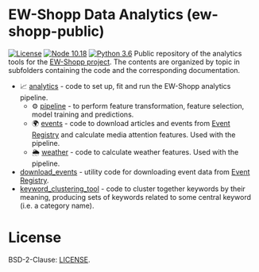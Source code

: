 # EW-Shopp Data Analytics (ew-shopp-public)

[![License](https://img.shields.io/badge/License-BSD%202--Clause-blue.svg)](./License) [![Node 10.18](https://img.shields.io/badge/node-10.18.1-blue.svg)](https://nodejs.org/docs/latest-v10.x/api/)  [![Python 3.6](https://img.shields.io/badge/python-3.6+-blue.svg)](https://www.python.org/downloads/release/python-360/) 
Public repository of the analytics tools for the [EW-Shopp project][ew_shopp_link]. The contents are organized by topic in subfolders containing the code and the corresponding documentation.    

* 📈 [analytics](analytics/) - code to set up, fit and run the EW-Shopp analytics pipeline. 
    * ⚙️ [pipeline](analytics/pipeline/) - to perform feature transformation, feature selection, model training and predictions.    
    * 🌍 [events](analytics/events/) - code to download articles and events from [Event Registry][er_link] and calculate media attention features. Used with the pipeline.    
    * 🌦️ [weather](analytics/weather/) - code to calculate weather features. Used with the pipeline. 
* [download_events](download_events/) - utility code for downloading event data from [Event Registry][er_link]. 
* [keyword_clustering_tool](keyword_clustering/) - code to cluster together keywords by their meaning, producing sets of keywords related to some central keyword (i.e. a category name). 

# License    

BSD-2-Clause: [LICENSE](./License).
 
[er_link]: http://eventregistry.org/
[ew_shopp_link]: https://www.ew-shopp.eu/